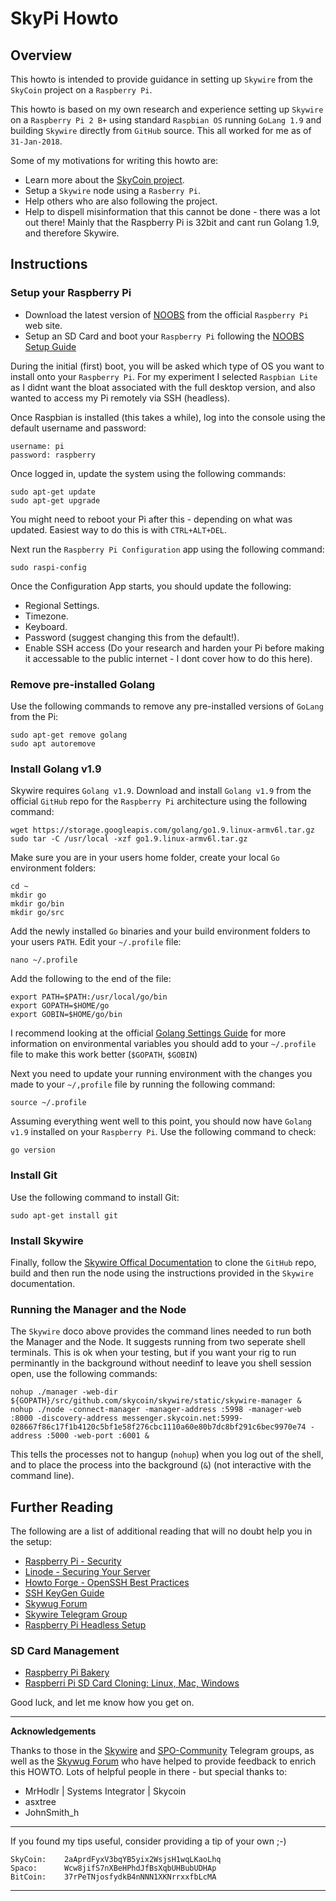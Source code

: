 # SkyPi Howto
## Overview
This howto is intended to provide guidance in setting up `Skywire` from the `SkyCoin` project on a `Raspberry Pi`.

This howto is based on my own research and experience setting up `Skywire` on a `Raspberry Pi 2 B+` using standard `Raspbian OS` running `GoLang 1.9` and building `Skywire` directly from `GitHub` source.  This all worked for me as of `31-Jan-2018`.

Some of my motivations for writing this howto are:
* Learn more about the [SkyCoin project](https://github.com/skycoin).
* Setup a `Skywire` node using a `Rasberry Pi`.
* Help others who are also following the project.
* Help to dispell misinformation that this cannot be done - there was a lot out there! Mainly that the Raspberry Pi is 32bit and cant run Golang 1.9, and therefore Skywire.

## Instructions
### Setup your Raspberry Pi
* Download the latest version of [NOOBS](https://www.raspberrypi.org/downloads/noobs/) from the official `Raspberry Pi` web site.
* Setup an SD Card and boot your `Raspberry Pi` following the [NOOBS Setup Guide](https://www.raspberrypi.org/learning/software-guide/)

During the initial (first) boot, you will be asked which type of OS you want to install onto your `Raspberry Pi`. For my experiment I selected `Raspbian Lite` as I didnt want the bloat associated with the full desktop version, and also wanted to access my Pi remotely via SSH (headless).

Once Raspbian is installed (this takes a while), log into the console using the default username and password:
```
username: pi
password: raspberry
```
Once logged in, update the system using the following commands:
```
sudo apt-get update
sudo apt-get upgrade
```
You might need to reboot your Pi after this - depending on what was updated. Easiest way to do this is with `CTRL+ALT+DEL`.

Next run the `Raspberry Pi Configuration` app using the following command:
```
sudo raspi-config
```
Once the Configuration App starts, you should update the following:
* Regional Settings.
* Timezone.
* Keyboard.
* Password (suggest changing this from the default!).
* Enable SSH access (Do your research and harden your Pi before making it accessable to the public internet - I dont cover how to do this here).

### Remove pre-installed Golang
Use the following commands to remove any pre-installed versions of `GoLang` from the Pi:
```
sudo apt-get remove golang
sudo apt autoremove
```

### Install Golang v1.9
Skywire requires `Golang v1.9`. Download and install `Golang v1.9` from the official `GitHub` repo for the `Raspberry Pi` architecture using the following command:
```
wget https://storage.googleapis.com/golang/go1.9.linux-armv6l.tar.gz
sudo tar -C /usr/local -xzf go1.9.linux-armv6l.tar.gz
```

Make sure you are in your users home folder, create your local `Go` environment folders:
```
cd ~
mkdir go
mkdir go/bin
mkdir go/src
```

Add the newly installed `Go` binaries and your build environment folders to your users `PATH`. Edit your `~/.profile` file:
```
nano ~/.profile
```
Add the following to the end of the file:
```
export PATH=$PATH:/usr/local/go/bin
export GOPATH=$HOME/go
export GOBIN=$HOME/go/bin
```

I recommend looking at the official [Golang Settings Guide](https://github.com/golang/go/wiki/SettingGOPATH) for more information on environmental variables you should add to your `~/.profile` file to make this work better (`$GOPATH`, `$GOBIN`)

Next you need to update your running environment with the changes you made to your `~/,profile` file by running the following command:
```
source ~/.profile
```

Assuming everything went well to this point, you should now have `Golang v1.9` installed on your `Raspberry Pi`. Use the following command to check:
```
go version
```

### Install Git
Use the following command to install Git:
```
sudo apt-get install git
```
### Install Skywire
Finally, follow the  [Skywire Offical Documentation](https://github.com/skycoin/skywire/blob/master/README.md) to clone the `GitHub` repo, build and then run the node using the instructions provided in the `Skywire` documentation.

### Running the Manager and the Node
The `Skywire` doco above provides the command lines needed to run both the Manager and the Node. It suggests running from two seperate shell terminals. This is ok when your testing, but if you want your rig to run perminantly in the background without needinf to leave you shell session open, use the following commands:

```
nohup ./manager -web-dir ${GOPATH}/src/github.com/skycoin/skywire/static/skywire-manager &
nohup ./node -connect-manager -manager-address :5998 -manager-web :8000 -discovery-address messenger.skycoin.net:5999-028667f86c17f1b4120c5bf1e58f276cbc1110a60e80b7dc8bf291c6bec9970e74 -address :5000 -web-port :6001 &
```
This tells the processes not to hangup (`nohup`) when you log out of the shell, and to place the process into the background (`&`) (not interactive with the command line).

## Further Reading
The following are a list of additional reading that will no doubt help you in the setup:
* [Raspberry Pi - Security](https://www.raspberrypi.org/documentation/configuration/security.md)
* [Linode - Securing Your Server](https://linode.com/docs/security/securing-your-server/)
* [Howto Forge - OpenSSH Best Practices](https://www.howtoforge.com/tutorial/openssh-security-best-practices/)
* [SSH KeyGen Guide](https://www.ssh.com/ssh/keygen/)
* [Skywug Forum](https://skywug.net/)
* [Skywire Telegram Group](https://t.me/skywire)
* [Raspberry Pi Headless Setup](http://www.circuitbasics.com/raspberry-pi-basics-setup-without-monitor-keyboard-headless-mode/)

### SD Card Management
* [Raspberry Pi Bakery](http://www.pibakery.org/index.html)
* [Raspberri Pi SD Card Cloning: Linux, Mac, Windows](https://beebom.com/how-clone-raspberry-pi-sd-card-windows-linux-macos/)

Good luck, and let me know how you get on.

***
**Acknowledgements**

Thanks to those in the [Skywire](https://t.me/skywire) and [SPO-Community](https://t.me/WeAreSPACO) Telegram groups, as well as the [Skywug Forum](https://skywug.net/) who have helped to provide feedback to enrich this HOWTO. Lots of helpful people in there - but special thanks to:
* MrHodlr | Systems Integrator | Skycoin
* asxtree
* JohnSmith_h

***
If you found my tips useful, consider providing a tip of your own ;-)
```
SkyCoin:    2aAprdFyxV3bqYB5yix2WsjsH1wqLKaoLhq
Spaco:      Wcw8jifS7nXBeHPhdJfBsXqbUHBubUDHAp
BitCoin:    37rPeTNjosfydkB4nNNN1XKNrrxxfbLcMA
```
***